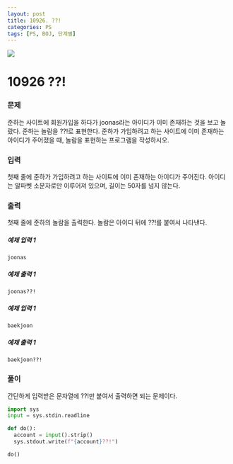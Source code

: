 ```yaml
---
layout: post
title: 10926. ??!
categories: PS
tags: [PS, BOJ, 단계별]
---
```


<img src="https://onlinejudgeimages.s3-ap-northeast-1.amazonaws.com/images/boj-og.png" />

# 10926 ??!

### 문제

준하는 사이트에 회원가입을 하다가 joonas라는 아이디가 이미 존재하는 것을 보고 놀랐다. 준하는 놀람을 ??!로 표현한다. 준하가 가입하려고 하는 사이트에 이미 존재하는 아이디가 주어졌을 때, 놀람을 표현하는 프로그램을 작성하시오.

### 입력

첫째 줄에 준하가 가입하려고 하는 사이트에 이미 존재하는 아이디가 주어진다. 아이디는 알파벳 소문자로만 이루어져 있으며, 길이는 50자를 넘지 않는다.

### 출력

첫째 줄에 준하의 놀람을 출력한다. 놀람은 아이디 뒤에 ??!를 붙여서 나타낸다.

##### 예제 입력 1

```
joonas
```

##### 예제 출력 1

```
joonas??!
```

##### 예제 입력 1

```
baekjoon
```

##### 예제 출력 1

```
baekjoon??!
```

### 풀이

간단하게 입력받은 문자열에 ??!만 붙여서 출력하면 되는 문제이다.

```python
import sys
input = sys.stdin.readline

def do():
  account = input().strip()
  sys.stdout.write(f"{account}??!")

do()

```
